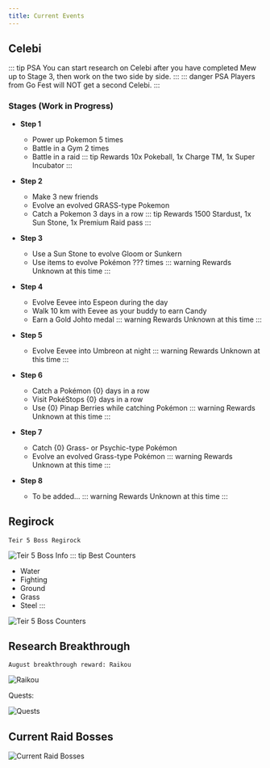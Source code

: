 ```yaml
---
title: Current Events
---
```


## Celebi
::: tip PSA
You can start research on Celebi after you have completed Mew up to Stage 3, then work on the two side by side.
:::
::: danger PSA
Players from Go Fest will NOT get a second Celebi.
:::

### Stages (Work in Progress)

* **Step 1**
  * Power up Pokemon 5 times
  * Battle in a Gym 2 times
  * Battle in a raid
::: tip Rewards
10x Pokeball, 1x Charge TM, 1x Super Incubator
:::

* **Step 2**
  * Make 3 new friends
  * Evolve an evolved GRASS-type Pokemon
  * Catch a Pokemon 3 days in a row
::: tip Rewards
1500 Stardust, 1x Sun Stone, 1x Premium Raid pass
:::

* **Step 3**
  * Use a Sun Stone to evolve Gloom or Sunkern
  * Use items to evolve Pokémon ??? times
::: warning Rewards
Unknown at this time
:::

* **Step 4**
  * Evolve Eevee into Espeon during the day
  * Walk 10 km with Eevee as your buddy to earn Candy
  * Earn a Gold Johto medal
::: warning Rewards
Unknown at this time
:::

* **Step 5**
  * Evolve Eevee into Umbreon at night
::: warning Rewards
Unknown at this time
:::

* **Step 6**
  * Catch a Pokémon {0} days in a row
  * Visit PokéStops {0} days in a row
  * Use {0} Pinap Berries while catching Pokémon
::: warning Rewards
Unknown at this time
:::

* **Step 7**
  * Catch {0} Grass- or Psychic-type Pokémon
  * Evolve an evolved Grass-type Pokémon
::: warning Rewards
Unknown at this time
:::

* **Step 8**
  * To be added…
::: warning Rewards
Unknown at this time
:::


## Regirock
```
Teir 5 Boss Regirock
```
![Teir 5 Boss Info](/img/t5Core.jpg)
::: tip Best Counters
* Water
* Fighting
* Ground
* Grass
* Steel
:::

![Teir 5 Boss Counters](/img/t5Counters.jpg)

## Research Breakthrough
```
August breakthrough reward: Raikou
```
![Raikou](/img/raikou.jpg)

Quests:

![Quests](/img/monthlyQuests.jpg)



## Current Raid Bosses

![Current Raid Bosses](/img/currentBosses.jpg)
